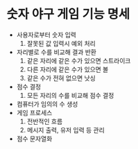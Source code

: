 # 숫자 야구 게임 기능 명세

- 사용자로부터 숫자 입력
    1. 잘못된 값 입력시 예외 처리
- 자리별로 수를 비교해 결과 반환
    1. 같은 자리에 같은 수가 있으면 스트라이크
    2. 다른 자리에 같은 수가 있으면 볼
    3. 같은 수가 전혀 없으면 낫싱
- 점수 결정
    1. 모든 자리의 수를 비교해 점수 결정
- 컴퓨터가 임의의 수 생성
- 게임 프로세스
    1. 전반적인 흐름
    2. 메시지 출력, 유저 입력 등 관리
- 점수 문자열화
